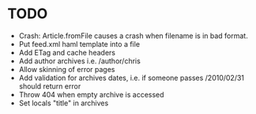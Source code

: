 # TODO

- Crash: Article.fromFile causes a crash when filename is in bad format.
- Put feed.xml haml template into a file
- Add ETag and cache headers
- Add author archives i.e. /author/chris
- Allow skinning of error pages
- Add validation for archives dates, i.e. if someone passes /2010/02/31 should return error
- Throw 404 when empty archive is accessed
- Set locals "title" in archives
